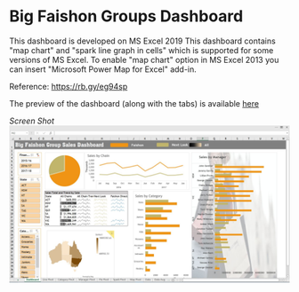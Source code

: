 # Big Faishon Groups Dashboard
This dashboard is developed on MS Excel 2019
This dashboard contains "map chart" and "spark line graph in cells" which is supported for some versions of MS Excel.
To enable "map chart" option in MS Excel 2013 you can insert "Microsoft Power Map for Excel" add-in. 

Reference: https://rb.gy/eg94sp

The preview of the dashboard (along with the tabs) is available [here](https://wcykpywbhadxw3z4fbulgw-on.drv.tw/www.bfg_dashboard.nj/BGF_Dashboard.htm) 

*Screen Shot*
![alt text](https://github.com/neerajw710/BFG-Dashboard/blob/main/BFG%20Dashboard.jpg?raw=true)


